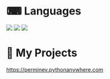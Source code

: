 
# ⌨ Languages
  </a> 
 <img src="https://img.shields.io/badge/CODE-PYTHON-informational?style=for-the-badge&logo=python">
 <img src="https://img.shields.io/badge/CODE-HTML-orange?style=for-the-badge&logo=html5">
 <img src="https://img.shields.io/badge/CODE-CSS-darkblue?style=for-the-badge&logo=css3">
  </a>
  
# 🔗 My Projects
https://perminev.pythonanywhere.com <br /> 

<!--
**Perminev/perminev** is a ✨ _special_ ✨ repository because its `README.md` (this file) appears on your GitHub profile.

Here are some ideas to get you started:

- 🔭 I’m currently working on ...
- 🌱 I’m currently learning ...
- 👯 I’m looking to collaborate on ...
- 🤔 I’m looking for help with ...
- 💬 Ask me about ...
- 📫 How to reach me: ...
- 😄 Pronouns: ...
- ⚡ Fun fact: ...
-->
